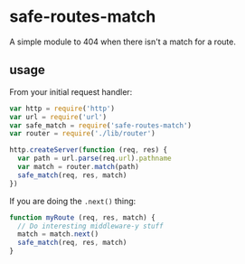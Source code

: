# safe-routes-match

A simple module to 404 when there isn't a match for a route.

## usage

From your initial request handler:

``` JavaScript
var http = require('http')
var url = require('url')
var safe_match = require('safe-routes-match')
var router = require('./lib/router')

http.createServer(function (req, res) {
  var path = url.parse(req.url).pathname
  var match = router.match(path)
  safe_match(req, res, match)
})
```

If you are doing the `.next()` thing:

``` JavaScript
function myRoute (req, res, match) {
  // Do interesting middleware-y stuff
  match = match.next()
  safe_match(req, res, match)
}
```